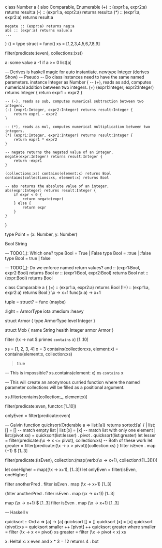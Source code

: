 
class Number a {
    also Comparable, Enumerable
    (+) :: (expr1:a, expr2:a) returns result:a
    (-) :: (expr1:a, expr2:a) returns result:a
    (*) :: (expr1:a, expr2:a) returns result:a

    negate :: (expr:a) returns neg:a
    abs :: (expr:a) returns value:a
    ...
}
() = type struct = func()
xs = [1,2,3,4,5,6,7,8,9]

filter(predicate:(even), collections:(xs))

a: some value
a -1
if a >= 0
list[a]

-- Derives is haskell magic for auto instantiate.
newtype Integer (derives Show)
-- Pseudo 
-- Do class instances need to have the same named parameters.
instance Integer as Number {
    -- (+), reads as add, computes numerical addition between two integers.
    (+) (expr1:Integer, expr2:Integer) returns Integer {
        return expr1 + expr2
    }

    -- (-), reads as sub, computes numerical subtraction between two integers.
    (-) (expr1:Integer, expr2:Integer) returns result:Integer {
        return expr1 - expr2
    }

    -- (*), reads as mul, computes numerical multiplication between two integers.
    (*) (expr1:Integer, expr2:Integer) returns result:Integer {
        return expr1 * expr2
    }

    -- negate returns the negated value of an integer.
    negate(expr:Integer) returns result:Integer {
        return -expr1
    }

    (collections:xs) contains(element:x) returns Bool
    contains(collections:xs, element:x) returns Bool

    -- abs returns the absolute value of an integer.
    abs(expr:Integer) returns result:Integer {
        if expr < 0 {
            return negate(expr)
        } else {
            return expr
        }
    }
}

type Point = (x: Number, y: Number)

Bool
String

-- TODO(_): Which one?
type Bool = True | False
type Bool = :true | :false
type Bool = true | false

-- TODO(_): Do we enforce named return values?
and :: (expr1:Bool, expr2:Bool) returns Bool
or  :: (expr1:Bool, expr2:Bool) returns Bool
not :: (expr:Bool)              returns Bool

class Comparable a {
    (=) :: (expr1:a, expr2:a) returns Bool
    (!=) :: (expr1:a, expr2:a) returns Bool
}
\x -> x+1
func(x:a) -> x+1

tuple = struct? = func (maybe)

:light = ArmorType iota
:medium
:heavy

struct Armor {
    type ArmorType
    level Integer
}

struct Mob {
    name String
    health Integer
    armor Armor
}

filter (\x -> not $ primes `contains` x) [1..10]


xs = [1, 2, 3, 4]
x = 3
contains(collection:xs, element:x) = contains(element:x, collection:xs)

> true

-- This is impossible?
xs.contains(element: x)
xs `contains` x

-- This will create an anonymous curried function where the
named parameter collections will be filled as a positional argument.

xs.filter(contains(collection:_, element:x))

filter(predicate:even, functor:[1..10])

onlyEven = filter(predicate:even)

-- Galvin
function quicksort(Orderable a => list:[a]) returns sorted:[a] {
    | list:[]         = []   -- match empty list
    | list:[x]        = [x]  -- match list with only one element
    | list:(pivot:xs) = quicksort(list:lesser) . pivot . quicksort(list:greater)
    let lesser  = filter(predicate:(\x -> x <= pivot), collection:xs) -- Both of these work
    let greater = filter(predicate:(\x -> x > pivot))(collection:xs)
}
filter isEven . map (+1) $ [1..3]

filter(predicate:(isEven), collection:(map(verb:(\x -> x+1), collection:([1..3]))))

let oneHigher = map((\x -> x+1), [1..3])
let onlyEven  = filter(isEven, oneHigher)

filter anotherPred . filter isEven . map (\x -> x+1) [1..3]



(filter anotherPred . filter isEven . map (\x -> x+1)) [1..3]

map (\x -> x+1) $ [1..3]
filter isEven . map (\x -> x+1) [1..3]

-- Haskell v

quicksort :: Ord a => [a] -> [a]
quicksort [] = []
quicksort [x] = [x]
quicksort (pivot):xs = quicksort smaller ++ [pivot] ++ quicksort greater
    where
        smaller = filter (\x -> x <= pivot) xs
        greater = filter (\x -> pivot < x) xs

x: Heltal
x: x even and x * 3 = 12
returns 4 : bot

